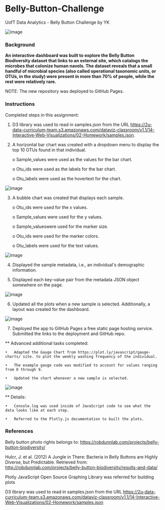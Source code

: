 # Belly-Button-Challenge

UofT Data Analytics - Belly Button Challenge by YK

![image](https://github.com/YargKlnc/Belly-Button-Challenge/assets/142269763/0933e906-7380-4677-bc90-3255a7e70d35)


### Background

**An interactive dashboard was built to explore the Belly Button Biodiversity dataset that links to an external site,  which catalogs the microbes that colonize human navels. The dataset reveals that a small handful of microbial species (also called operational taxonomic units, or OTUs, in the study) were present in more than 70% of people, while the rest were relatively rare.**

NOTE: The new repository was deployed to GitHub Pages.


### Instructions

Completed steps in this assignment:

1.	D3 library was used to read in samples.json from the URL https://2u-data-curriculum-team.s3.amazonaws.com/dataviz-classroom/v1.1/14-Interactive-Web-Visualizations/02-Homework/samples.json.

2.	A horizontal bar chart was created with a dropdown menu to display the top 10 OTUs found in that individual.

    o	Sample_values were used as the values for the bar chart.

    o	Otu_ids were used as the labels for the bar chart.

    o	Otu_labels were used as the hovertext for the chart.

![image](https://github.com/YargKlnc/Belly-Button-Challenge/assets/142269763/a577260b-cb42-47e4-a594-ee4fd14b116a)


3.	A bubble chart was created that displays each sample.

    o	Otu_ids were used for the x values.

    o	Sample_values were used for the y values.

    o	Sample_valueswere used for the marker size.

    o	Otu_ids were used for the marker colors.

    o	Otu_labels were used for the text values.

![image](https://github.com/YargKlnc/Belly-Button-Challenge/assets/142269763/cd68a284-a9f0-4220-aec7-377311083a92)


4.	Displayed the sample metadata, i.e., an individual's demographic information.

5.	Displayed each key-value pair from the metadata JSON object somewhere on the page.

![image](https://github.com/YargKlnc/Belly-Button-Challenge/assets/142269763/62893b98-4413-4996-ad2d-60607a4fa84d)


6.	Updated all the plots when a new sample is selected. Additionally, a layout was created for the dashboard. 

![image](https://github.com/YargKlnc/Belly-Button-Challenge/assets/142269763/ed85746d-10f8-4e19-b96e-af39a564e30d)

7.	Deployed the app to GitHub Pages a free static page hosting service. Submitted the links to the deployment and GitHub repo. 


** Advanced additional tasks completed:

    •	Adapted the Gauge Chart from https://plot.ly/javascript/gauge-charts/ site. to plot the weekly washing frequency of the individual.

    •	The example gauge code was modified to account for values ranging from 0 through 9.

    •	Updated the chart whenever a new sample is selected.

![image](https://github.com/YargKlnc/Belly-Button-Challenge/assets/142269763/38357382-b87a-4869-8d33-67d907b90cdc)
 
** Details:

    •	Console.log was used inside of JavaScript code to see what the data looks like at each step.

    •	Referred to the Plotly.js documentation to built the plots.


### References

Belly button photo rights belongs to: https://robdunnlab.com/projects/belly-button-biodiversity/

Hulcr, J. et al. (2012) A Jungle in There: Bacteria in Belly Buttons are Highly Diverse, but Predictable. Retrieved from: http://robdunnlab.com/projects/belly-button-biodiversity/results-and-data/

Plotly JavaScript Open Source Graphing Library was referred for building plots

D3 library was used to read in samples.json from the URL https://2u-data-curriculum-team.s3.amazonaws.com/dataviz-classroom/v1.1/14-Interactive-Web-Visualizations/02-Homework/samples.json
